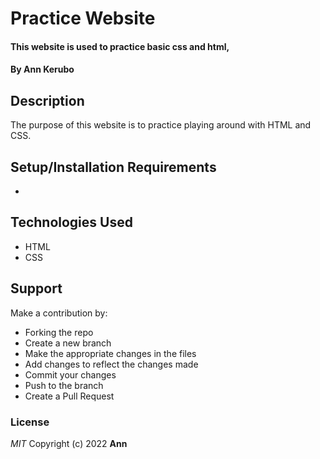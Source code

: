 # Practice Website
#### This website is used to practice basic css and html,
#### By **Ann Kerubo**
## Description
The purpose of this website is to practice playing around with HTML and CSS.
## Setup/Installation Requirements
* 

## Technologies Used
* HTML
* CSS
## Support
Make a contribution by:
* Forking the repo
* Create a new branch 
* Make the appropriate changes in the files
* Add changes to reflect the changes made
* Commit your changes 
* Push to the branch 
* Create a Pull Request  
### License
*MIT* Copyright (c) 2022 **Ann**